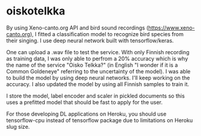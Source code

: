 # oiskotelkka

By using Xeno-canto.org API and bird sound recordings (https://www.xeno-canto.org), I fitted a classification model to recognize bird species from their singing. I use deep neural network built with tensorflow/keras.

One can upload a .wav file to test the service. With only Finnish recording as training data, I was only able to perfrom a 20% accuracy which is why the name of the service "Oisko Telkka?" (in English "I wonder if it is a Common Goldeneye" referring to the uncertainty of the model). I was able to build the model by using deep neural networks. I'll keep working on the accuracy. I also updated the model by using all Finnish samples to train it. 

I store the model, label encoder and scaler in pickled documents so this uses a prefitted model that should be fast to apply for the user.

For those developing DL applications on Heroku, you should use tensorflow-cpu instead of tensorflow package due to limitations on Heroku slug size.

